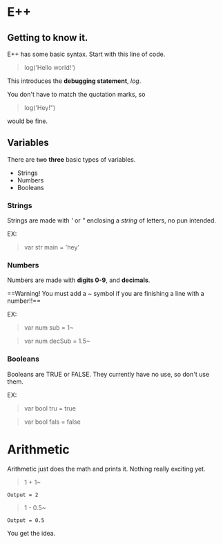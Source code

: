 # E++
## Getting to know it.
E++ has some basic syntax.
Start with this line of code.

> log('Hello world!')

This introduces the **debugging statement**, *log*.

You don't have to match the quotation marks, so
> log('Hey!")

would be fine.

## Variables
There are ~~two~~ **three** basic types of variables.

- Strings
- Numbers
- Booleans

### Strings
Strings are made with *'* or *"* enclosing a *string* of letters, no pun intended.

EX:
> var str main = 'hey'

### Numbers
Numbers are made with **digits 0-9**, and **decimals**.

==Warning! You must add a *~* symbol if you are finishing a line with a number!!==

EX:
> var num sub = 1~

> var num decSub = 1.5~

### Booleans
Booleans are TRUE or FALSE. They currently have no use, so don't use them.

EX:
> var bool tru = true

> var bool fals = false

# Arithmetic
Arithmetic just does the math and prints it.
Nothing really exciting yet.

> 1 + 1~

`Output = 2`

> 1 - 0.5~

`Output = 0.5`

You get the idea.
